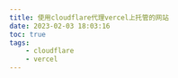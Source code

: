 ```yaml
---
title: 使用cloudflare代理vercel上托管的网站
date: 2023-02-03 18:03:16
toc: true
tags: 
    - cloudflare
    - vercel
---
```


